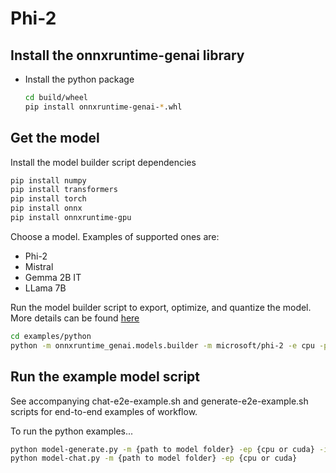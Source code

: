 # Phi-2

## Install the onnxruntime-genai library

* Install the python package

  ```bash
  cd build/wheel
  pip install onnxruntime-genai-*.whl
  ```

## Get the model

Install the model builder script dependencies

```bash
pip install numpy
pip install transformers
pip install torch
pip install onnx
pip install onnxruntime-gpu
```

Choose a model. Examples of supported ones are:
- Phi-2
- Mistral
- Gemma 2B IT
- LLama 7B

Run the model builder script to export, optimize, and quantize the model. More details can be found [here](../../src/python/py/models/README.md)

```bash
cd examples/python
python -m onnxruntime_genai.models.builder -m microsoft/phi-2 -e cpu -p int4 -o ./example-models/phi2-int4-cpu
```

## Run the example model script

See accompanying chat-e2e-example.sh and generate-e2e-example.sh scripts for end-to-end examples of workflow.

To run the python examples...
```bash
python model-generate.py -m {path to model folder} -ep {cpu or cuda} -i {string prompt}
python model-chat.py -m {path to model folder} -ep {cpu or cuda}
```
